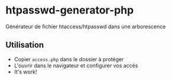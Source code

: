 # htpasswd-generator-php
Générateur de fichier htaccess/htpasswd dans une arborescence

## Utilisation
- Copier `access.php` dans le dossier à protéger
- L'ouvrir dans le navigateur et configurer vos accès
- It's work!
